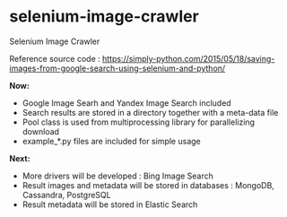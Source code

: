# selenium-image-crawler
Selenium Image Crawler

Reference source code : https://simply-python.com/2015/05/18/saving-images-from-google-search-using-selenium-and-python/

**Now:**
* Google Image Searh and Yandex Image Search included
* Search results are stored in a directory together with a meta-data file
* Pool class is used from multiprocessing library for parallelizing download
* example_*.py files are included for simple usage


**Next:**
* More drivers will be developed : Bing Image Search
* Result images and metadata will be stored in databases : MongoDB, Cassandra, PostgreSQL
* Result metadata will be stored in Elastic Search
